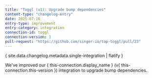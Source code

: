 ```yaml
---
title: "Toggl (v1): Upgrade bump dependencies"
content-type: "changelog-entry"
date: 2025-07-16
entry-type: improvement
entry-category: integration
connection-id: toggl
connection-version: 1
pull-request: "https://github.com/singer-io/tap-toggl/pull/23"
---
```

{ site.data.changelog.metadata.single-integration | flatify }

We've improved our { this-connection.display_name } (v{ this-connection.this-version }) integration to upgrade bump dependencies.